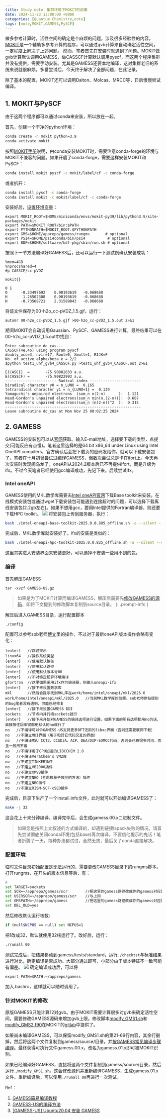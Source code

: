 ```yaml
---
title: Study note：集群环境下MOKIT的部署
date: 2024-11-23 12:00:00 +0800
categories: [Quantum Chemistry,note]
tags: [note,MOKIT,GAMESS,PySCF]     
---
```

做多参考计算时，活性空间的确定是个麻烦的问题，涉及很多经验性的内容。[MOKIT](https://jeanwsr.gitlab.io/mokit-doc-mdbook/)是一个辅助多参考计算的程序，可以通过gvb计算来自动确定活性空间，一定程度上解决了上述问题。
然而，笔者首先在安装时就遇到了问题。MOKIT做gvb计算默认调用GAMESS，做CASSCF计算默认调用pyscf，而这两个程序集群并没有提供，需要手动安装。尤其是GAMESS还要本地编译，这对集群老旧的系统来说就很麻烦。多番尝试后，今天终于解决了全部问题，在此记录。

除了基本的配置，MOKIT还可以调用Dalton、Molcas、MRCC等，日后慢慢尝试编译。

## 1. MOKIT与PySCF
由于这两个程序都可以通过conda来安装，所以放在一起。

首先，创建一个干净的python环境：
```bash
conda create -n mokit python=3.9
conda activate mokit
```
按照[MOKIT手册](https://jeanwsr.gitlab.io/mokit-doc-mdbook/chap2-2.html)说明，由conda安装MOKIT时，需要注意conda-forge的环境与MOKIT不兼容的问题。如果开启了conda-forge，需要这样安装MOKIT和PySCF：
```bash
conda install mokit pyscf -c mokit/label/cf -c conda-forge
```
或者拆开：
```bash
conda install pyscf -c conda-forge
conda install mokit -c mokit/label/cf -c conda-forge
```
安装好后，[设置环境变量](https://jeanwsr.gitlab.io/mokit-doc-mdbook/chap2-3.html#234-environment-variables)：
```
export MOKIT_ROOT=$HOME/miniconda/envs/mokit-py39/lib/python3.9/site-packages/mokit
export PATH=$MOKIT_ROOT/bin:$PATH
export PYTHONPATH=$MOKIT_ROOT:$PYTHONPATH
export GMS=$HOME/apprepo/gamess/rungms       # optional
export PSI4=$HOME/psi4conda/bin/psi4          # optional
export BDF=$HOME/software/bdf-pkg/sbin/run.sh # optional
```
按照下一节方法编译好GAMESS后，还可以运行一下测试例确认安装成功：
```
%mem=4GB
%nprocshared=4
#p CASSCF/cc-pVDZ

mokit{}

0 1
O      -0.23497692    0.90193619   -0.068688
H       1.26502308    0.90193619   -0.068688
H      -0.73568721    2.31589843   -0.068688
```
将该文件保存为00-h2o_cc-pVDZ_1.5.gjf，运行：
```
automr 00-h2o_cc-pVDZ_1.5.gjf >00-h2o_cc-pVDZ_1.5.out 2>&1
```
期间MOKIT会自动调用Gaussian、PySCF、GAMESS进行计算，最终结果可以在00-h2o_cc-pVDZ_1.5.out中找到：
```
Enter subroutine do_cas...
CASSCF(4e,4o) using program pyscf
doubly_occ=3, nvir=17, Root=0, Xmult=1, RIJK=F
No. of active alpha/beta e = 2/2
$python test1_uhf_gvb4_CASSCF.py >test1_uhf_gvb4_CASSCF.out 2>&1

E(CASCI)  =       -75.90802033 a.u.
E(CASSCF) =       -75.90822993 a.u.
----------------------- Radical index -----------------------
biradical character y0 = n_LUNO =  0.165
tetraradical character y1 = n_{LUNO+1} =  0.139
Yamaguchi's unpaired electrons  (sum_n n(2-n)      ):  1.121
Head-Gordon's unpaired electrons(sum_n min(n,(2-n))):  0.607
Head-Gordon's unpaired electrons(sum_n (n(2-n))^2  ):  0.315
-------------------------------------------------------------
Leave subroutine do_cas at Mon Nov 25 00:02:25 2024
```

## 2. GAMESS
GAMESS的安装包可以从[官网](https://www.msg.chem.iastate.edu/GAMESS/download/register/)获取。输入E-mail地址，选择要下载的类型，点提交(可能反应有点慢)。笔者这里选择的是64 bit x86_64 under Linux using Intel OneAPI compilers，官方确认后会把下载页的密码发给你，就可以下载安装包了。笔者在十月初曾尝试过编译GAMESS，但数次尝试总是卡在ifort上。今天再次安装时发现闹乌龙了，oneAPI从2024.2版本后已不再提供ifort，而是升级为ifx。不过今天笔者已经使用gcc编译成功，先记下来，后续尝试ifx。

### Intel oneAPI
GAMESS使用的MKL数学库需要去[Intel oneAPI官网](https://www.intel.cn/content/www/cn/zh/developer/tools/oneapi/toolkits.html)下载Base toolkit来安装。在线模式安装包或通过wget下载安装包可能遇到连接超时的问题，可以选择下载离线安装包(2.2gb左右)。如果不想用gcc，要用Intel提供的Fortran编译器，则还要下载HPC toolkit。
![](https://pub-ec46b9a843f44891acf04d27fddf97e0.r2.dev/2024/11/20241123222706.png)
将安装包上传到服务器，执行：
```bash
bash ./intel-oneapi-base-toolkit-2025.0.0.885_offline.sh -a --silent --cli --eula accept
```
完成后，MKL数学库就安装好了。ifx的安装是类似的：
```bash
bash ./intel-oneapi-hpc-toolkit-2025.0.0.825_offline.sh -a --silent --cli --eula accept
```
这里其实进入安装界面来安装更好，可以选择不安装一些用不到的包。

### 编译
首先解压GAMESS
```
tar -xvzf GAMESS-US.gz
```

> 如果是为了MOKIT计算而编译GAMESS，解压后需要先[修改GAMESS的源码](#针对mokit的修改)，即将下文提到的修改脚本复制到source目录。
{: .prompt-info }

解压后进入GAMESS目录，运行配置脚本
```bash
./config
```
配置可以参考sob老师[博文](http://sobereva.com/193)里的操作，不过对于最新oneAPI版本操作会略有变化：
```
[enter]   //跳过提示
linux64   //操作系统类型
[enter]   //使用默认路径
[enter]   //使用默认路径
[enter]   //使用默认版本号00
[enter]   //不对特定超算环境编译
gfortran  //这里如果采用ifx作为编译器，则输入oneapi-ifx
[enter]   //接下来设置数学库
mkl       //然后会提示找到MKL库在work/home/intel/oneapi/mkl/2025.0
work/home/intel/oneapi/mkl/2025.0   //当前MKL数学库的位置。sob老师原帖提到的bug笔者没有遇到，可能已经修复
[enter]   //接下来设置GAMESS DDI
sockets   //节点内并行填sockets就行
[enter]   //接下来开始对GAMESS的编译选项进行设置。如果下面的所有选项都用no的话，直接按住回车键都用默认的no就行了
no   //不编译可以令GAMESS-US支持更多DFT泛函的libxc界面（否则还需要联网下载）
no   //不建立MDI界面（用于和其它代码交互的界面）
no   //不编译MSU CCT3、CCSD3A、ACP、DEA/DIP-EOMCC代码，否则会花费很多时间，而且一般用不着
no   //不编译用于GPU加速的LIBCCHEM 2.0
no   //不编译VeraChem's VM2库
no   //不建立TINKER插件
no   //不建立VB2000插件
no   //不建立XMVB插件
no   //不建立NEO（考虑核量子效应的方法）插件
no   //不建立NBO插件
no   //不建立RISM-SCF-cSED插件
```
完成后，目录下生产了一个install.info文件，此时就可以开始编译GAMESS了：
```bash
make -j 32
```
这会花上十来分钟编译。编译完毕后，会生成gamess.00.x二进制文件。

> 如果您是按照上文叙述的方式编译的，却遇到链接lapack失败的情况，请首先尝试彻底关闭conda环境(包括base)再次编译，不要信他提示的鬼话！笔者折腾了一天，每种办法都试过，全然无效，最后关了conda直接解决。

### 配置环境
临时文件目录初始配置是无法运行的，需要更改GAMESS目录下的rungms脚本。打开rungms，在开头的版本信息等后，有：
```bash
#
set TARGET=sockets
set SCR=~/apprepo/gamess/scr        //把这里的gamess路径改成你的gamess对应路径，scr文件夹需要自己建立
set USERSCR=~/apprepo/gamess/scr    //与上同
set GMSPATH=~/apprepo/gamess        //把这里的gamess路径改成你的gamess对应路径
set DEL_OLD=yes
```
然后修改默认运行核数:
```bash
if (null$NCPUS == null) set NCPUS=1
```
把1改成32，默认就使用32核运行了。改好后，运行：
```bash
./runall 00
```
测试完成后，把结果移动到gamess/tests/standard，运行``./checktst``与标准结果进行对比，确定编译是否成功。大部分通过即可，小部分由于版本特征不一致可能有偏差。
![](https://pub-ec46b9a843f44891acf04d27fddf97e0.r2.dev/2024/11/20241123235318.png)
确定编译成功后，可以将
```
export PATH=$PATH:~/apprepo/gamess
```
加入.bashrc，这样就可以随时调用了。
### 针对MOKIT的修改
原版GAMESS只能计算12对gvb。由于MOKIT需要计算很多对gvb来确定活性空间，需要修改GAMESS源码来增加gvb上限。修改脚本[modify_GMS1.sh](https://gitlab.com/jxzou/mokit/-/blob/master/src/modify_GMS1.sh)和[modify_GMS2.f90](https://gitlab.com/jxzou/mokit/-/blob/master/src/modify_GMS2.f90)在MOKIT的[gitlab](https://gitlab.com/jxzou/mokit/-/tree/master/src)中提供了。

如果尚未编译GAMESS，可以保留modify_GMS1.sh的第21-69行内容，其余行删掉，然后将这两个文件复制到gamess/source/目录，并[按GAMESS常见编译步骤编译](#编译)。最终获得可执行文件gamess.00.x，改名为gamess.01.x即可被MOKIT识别。

如果已经编译好GAMESS，直接将这两个文件复制到gamess/source/目录，然后运行``./modify_GMS1.sh``。这会修改源码并重新编译GAMESS，生成gamess.01.x文件。重新编译后，可以使用``./runall 00``再进行一次测试。

Ref：

1. [GAMESS简易编译教程](https://mp.weixin.qq.com/s/SF5BEfKsGwdKSlZdAe1t4A)
2. [GAMESS-US的编译方法](http://sobereva.com/193)
3. [[GAMESS-US] Ubuntu20.04 安装 GAMESS](http://bbs.keinsci.com/thread-32901-1-1.html)
